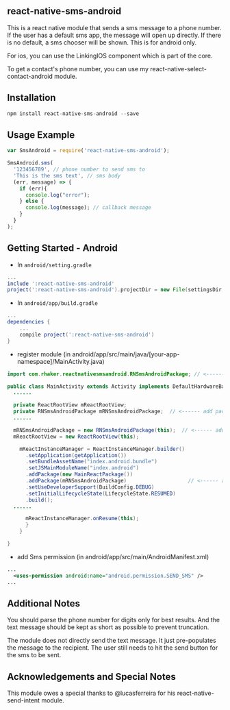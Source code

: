 ## react-native-sms-android

This is a react native module that sends a sms message to a phone number. If the user has a default sms app, the message will open up directly. If there is no default, a sms chooser will be shown. This is for android only.

For ios, you can use the LinkingIOS component which is part of the core.

To get a contact's phone number, you can use my react-native-select-contact-android module.  

## Installation

```js
npm install react-native-sms-android --save
```

## Usage Example

```js
var SmsAndroid = require('react-native-sms-android');

SmsAndroid.sms(
  '123456789', // phone number to send sms to
  'This is the sms text', // sms body
  (err, message) => {
    if (err){
      console.log("error");
    } else {
      console.log(message); // callback message
    }
  }
);

```

## Getting Started - Android
* In `android/setting.gradle`
```gradle
...
include ':react-native-sms-android'
project(':react-native-sms-android').projectDir = new File(settingsDir, '../node_modules/react-native-sms-android/android')
```

* In `android/app/build.gradle`
```gradle
...
dependencies {
    ...
    compile project(':react-native-sms-android')
}
```

* register module (in android/app/src/main/java/[your-app-namespace]/MainActivity.java)
```java
import com.rhaker.reactnativesmsandroid.RNSmsAndroidPackage; // <------ add import

public class MainActivity extends Activity implements DefaultHardwareBackBtnHandler {
  ......

  private ReactRootView mReactRootView;
  private RNSmsAndroidPackage mRNSmsAndroidPackage;  // <------ add package
  ......

  mRNSmsAndroidPackage = new RNSmsAndroidPackage(this);  // <------ add package
  mReactRootView = new ReactRootView(this);

    mReactInstanceManager = ReactInstanceManager.builder()
      .setApplication(getApplication())
      .setBundleAssetName("index.android.bundle")
      .setJSMainModuleName("index.android")
      .addPackage(new MainReactPackage())
      .addPackage(mRNSmsAndroidPackage)                    // <------ add package
      .setUseDeveloperSupport(BuildConfig.DEBUG)
      .setInitialLifecycleState(LifecycleState.RESUMED)
      .build();
  ......

      mReactInstanceManager.onResume(this);
      }
    }

}
```

* add Sms permission (in android/app/src/main/AndroidManifest.xml)
```xml
...
  <uses-permission android:name="android.permission.SEND_SMS" />
...
```
## Additional Notes

You should parse the phone number for digits only for best results. And the text message should be kept as short as possible to prevent truncation.

The module does not directly send the text message. It just pre-populates the message to the recipient. The user still needs to hit the send button for the sms to be sent.

## Acknowledgements and Special Notes

This module owes a special thanks to @lucasferreira for his react-native-send-intent module.  
